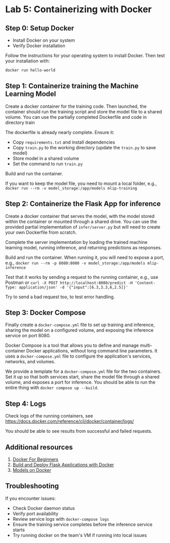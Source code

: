 # Lab 5: Containerizing with Docker


## Step 0: Setup Docker

- Install Docker on your system
- Verify Docker installation

Follow the instructions for your operating system to install Docker. Then test your installation with:

```bash
docker run hello-world
```

## Step 1: Containerize training the Machine Learning Model

Create a docker container for the training code. Then launched, the container should run the training script and store the model file to a shared volume. You can use the partially completed Dockerfile and code in directory train

The dockerfile is already nearly complete. Ensure it:
- Copy `requirements.txt` and install dependencies
- Copy `train.py` to the working directory (update the `train.py` to save model)
- Store model in a shared volume
- Set the command to run `train.py`

Build and run the container.

If you want to keep the model file, you need to mount a local folder, e.g., `docker run --rm -v model_storage:/app/models mlip-training`

## Step 2: Containerize the Flask App for inference

Create a docker container that serves the model, with the model stored within the container or mounted through a shared drive. You can use the provided partial implementation of `infer/server.py` but will need to create your own Dockerfile from scratch.

Complete the server implementation by loading the trained machine learning model, running inference, and returning predictions as responses.

Build and run the container. When running it, you will need to expose a port, e.g., `docker run --rm -p 8080:8080 -v model_storage:/app/models mlip-inference`


Test that it works by sending a request to the running container, e.g., use Postman or `curl -X POST http://localhost:8080/predict -H 'Content-Type: application/json' -d '{"input":[6.3,3.3,6,2.5]}'`

Try to send a bad request too, to test error handling.

## Step 3: Docker Compose

Finally create a `docker-compose.yml` file to set up training and inference, sharing the model on a configured volume, and exposing the inference service on port 8080.

Docker Compose is a tool that allows you to define and manage multi-container Docker applications, without long command line parameters. It uses a `docker-compose.yml` file to configure the application's services, networks, and volumes. 

We provide a template for a `docker-compose.yml` file for the two containers. Set it up so that both services start, share the model file through a shared volume, and exposes a port for inference. You should be able to run the entire thing with `docker compose up --build`.


## Step 4: Logs

Check logs of the running containers, see https://docs.docker.com/reference/cli/docker/container/logs/

You should be able to see results from successful and failed requests.


## Additional resources 
1. [Docker For Beginners](https://docker-curriculum.com/)
2. [Build and Deploy Flask Applications with Docker](https://www.digitalocean.com/community/tutorials/how-to-build-and-deploy-a-flask-application-using-docker-on-ubuntu-20-04)
3. [Models on Docker](https://towardsdatascience.com/build-and-run-a-docker-container-for-your-machine-learning-model-60209c2d7a7f)

## Troubleshooting

If you encounter issues:
- Check Docker daemon status
- Verify port availability
- Review service logs with `docker-compose logs`
- Ensure the training service completes before the inference service starts
- Try running docker on the team's VM if running into local issues

